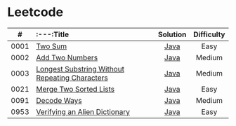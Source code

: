 # Leetcode
| #  |:---:Title	 | Solution	 |Difficulty|
|:--:|:-----|:-----:|:------:|
|0001|[Two Sum](https://leetcode.com/problems/two-sum/)|[Java](https://github.com/kwy518/leetcode/blob/master/src/0001_TwoSum/TwoSum.java)	   	 | Easy     |
|0002|[Add Two Numbers](https://leetcode.com/problems/add-two-numbers/)| [Java](https://github.com/kwy518/leetcode/blob/master/src/0002_AddTwoNumbers/AddTwoNumbers.java)|Medium|
|0003|[Longest Substring Without Repeating Characters](https://leetcode.com/problems/longest-substring-without-repeating-characters/)|[Java](https://github.com/kwy518/leetcode/blob/master/src/0003_LongestSubStringWithoutRepeatingCharacters/lengthOfLongestSubstring.java)|Medium|
|0021|[Merge Two Sorted Lists](https://leetcode.com/problems/merge-two-sorted-lists/)|[Java](https://github.com/kwy518/leetcode/blob/master/src/0021_MergeTwoSortedLists/mergeTwoLists.java)|Easy|
|0091|[Decode Ways](https://leetcode.com/problems/decode-ways/)|[Java](https://github.com/kwy518/leetcode/tree/master/src/0091_DecodeWays)|Medium|
|0953|[Verifying an Alien Dictionary](https://leetcode.com/problems/verifying-an-alien-dictionary/)|[Java](https://github.com/kwy518/leetcode/blob/master/src/0953_VerifyingAlienDictionary/VerifyingAlienDictionary.java)|Easy|
